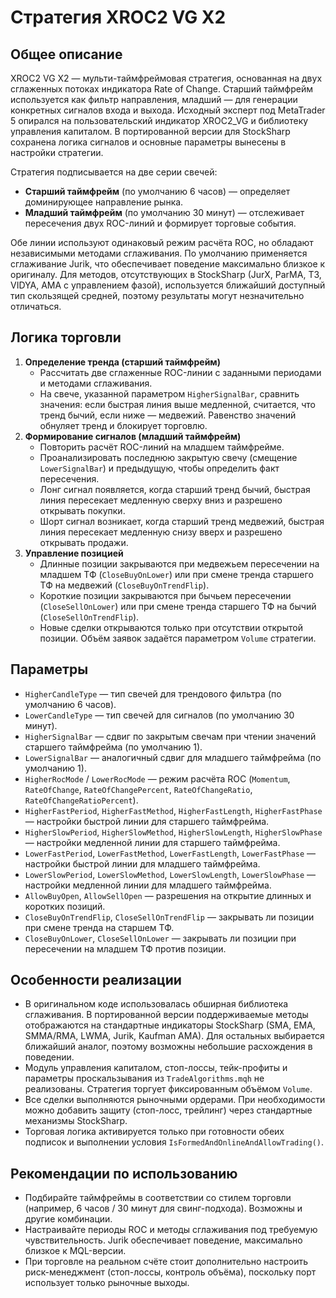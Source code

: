 # Стратегия XROC2 VG X2

## Общее описание
XROC2 VG X2 — мульти-таймфреймовая стратегия, основанная на двух сглаженных потоках индикатора Rate of Change. Старший таймфрейм используется как фильтр направления, младший — для генерации конкретных сигналов входа и выхода. Исходный эксперт под MetaTrader 5 опирался на пользовательский индикатор XROC2_VG и библиотеку управления капиталом. В портированной версии для StockSharp сохранена логика сигналов и основные параметры вынесены в настройки стратегии.

Стратегия подписывается на две серии свечей:
- **Старший таймфрейм** (по умолчанию 6 часов) — определяет доминирующее направление рынка.
- **Младший таймфрейм** (по умолчанию 30 минут) — отслеживает пересечения двух ROC-линий и формирует торговые события.

Обе линии используют одинаковый режим расчёта ROC, но обладают независимыми методами сглаживания. По умолчанию применяется сглаживание Jurik, что обеспечивает поведение максимально близкое к оригиналу. Для методов, отсутствующих в StockSharp (JurX, ParMA, T3, VIDYA, AMA с управлением фазой), используется ближайший доступный тип скользящей средней, поэтому результаты могут незначительно отличаться.

## Логика торговли
1. **Определение тренда (старший таймфрейм)**
   - Рассчитать две сглаженные ROC-линии с заданными периодами и методами сглаживания.
   - На свече, указанной параметром `HigherSignalBar`, сравнить значения: если быстрая линия выше медленной, считается, что тренд бычий, если ниже — медвежий. Равенство значений обнуляет тренд и блокирует торговлю.
2. **Формирование сигналов (младший таймфрейм)**
   - Повторить расчёт ROC-линий на младшем таймфрейме.
   - Проанализировать последнюю закрытую свечу (смещение `LowerSignalBar`) и предыдущую, чтобы определить факт пересечения.
   - Лонг сигнал появляется, когда старший тренд бычий, быстрая линия пересекает медленную сверху вниз и разрешено открывать покупки.
   - Шорт сигнал возникает, когда старший тренд медвежий, быстрая линия пересекает медленную снизу вверх и разрешено открывать продажи.
3. **Управление позицией**
   - Длинные позиции закрываются при медвежьем пересечении на младшем ТФ (`CloseBuyOnLower`) или при смене тренда старшего ТФ на медвежий (`CloseBuyOnTrendFlip`).
   - Короткие позиции закрываются при бычьем пересечении (`CloseSellOnLower`) или при смене тренда старшего ТФ на бычий (`CloseSellOnTrendFlip`).
   - Новые сделки открываются только при отсутствии открытой позиции. Объём заявок задаётся параметром `Volume` стратегии.

## Параметры
- `HigherCandleType` — тип свечей для трендового фильтра (по умолчанию 6 часов).
- `LowerCandleType` — тип свечей для сигналов (по умолчанию 30 минут).
- `HigherSignalBar` — сдвиг по закрытым свечам при чтении значений старшего таймфрейма (по умолчанию 1).
- `LowerSignalBar` — аналогичный сдвиг для младшего таймфрейма (по умолчанию 1).
- `HigherRocMode` / `LowerRocMode` — режим расчёта ROC (`Momentum`, `RateOfChange`, `RateOfChangePercent`, `RateOfChangeRatio`, `RateOfChangeRatioPercent`).
- `HigherFastPeriod`, `HigherFastMethod`, `HigherFastLength`, `HigherFastPhase` — настройки быстрой линии для старшего таймфрейма.
- `HigherSlowPeriod`, `HigherSlowMethod`, `HigherSlowLength`, `HigherSlowPhase` — настройки медленной линии для старшего таймфрейма.
- `LowerFastPeriod`, `LowerFastMethod`, `LowerFastLength`, `LowerFastPhase` — настройки быстрой линии для младшего таймфрейма.
- `LowerSlowPeriod`, `LowerSlowMethod`, `LowerSlowLength`, `LowerSlowPhase` — настройки медленной линии для младшего таймфрейма.
- `AllowBuyOpen`, `AllowSellOpen` — разрешения на открытие длинных и коротких позиций.
- `CloseBuyOnTrendFlip`, `CloseSellOnTrendFlip` — закрывать ли позиции при смене тренда на старшем ТФ.
- `CloseBuyOnLower`, `CloseSellOnLower` — закрывать ли позиции при пересечении на младшем ТФ против позиции.

## Особенности реализации
- В оригинальном коде использовалась обширная библиотека сглаживания. В портированной версии поддерживаемые методы отображаются на стандартные индикаторы StockSharp (SMA, EMA, SMMA/RMA, LWMA, Jurik, Kaufman AMA). Для остальных выбирается ближайший аналог, поэтому возможны небольшие расхождения в поведении.
- Модуль управления капиталом, стоп-лоссы, тейк-профиты и параметры проскальзывания из `TradeAlgorithms.mqh` не реализованы. Стратегия торгует фиксированным объёмом `Volume`.
- Все сделки выполняются рыночными ордерами. При необходимости можно добавить защиту (стоп-лосс, трейлинг) через стандартные механизмы StockSharp.
- Торговая логика активируется только при готовности обеих подписок и выполнении условия `IsFormedAndOnlineAndAllowTrading()`.

## Рекомендации по использованию
- Подбирайте таймфреймы в соответствии со стилем торговли (например, 6 часов / 30 минут для свинг-подхода). Возможны и другие комбинации.
- Настраивайте периоды ROC и методы сглаживания под требуемую чувствительность. Jurik обеспечивает поведение, максимально близкое к MQL-версии.
- При торговле на реальном счёте стоит дополнительно настроить риск-менеджмент (стоп-лоссы, контроль объёма), поскольку порт использует только рыночные выходы.
